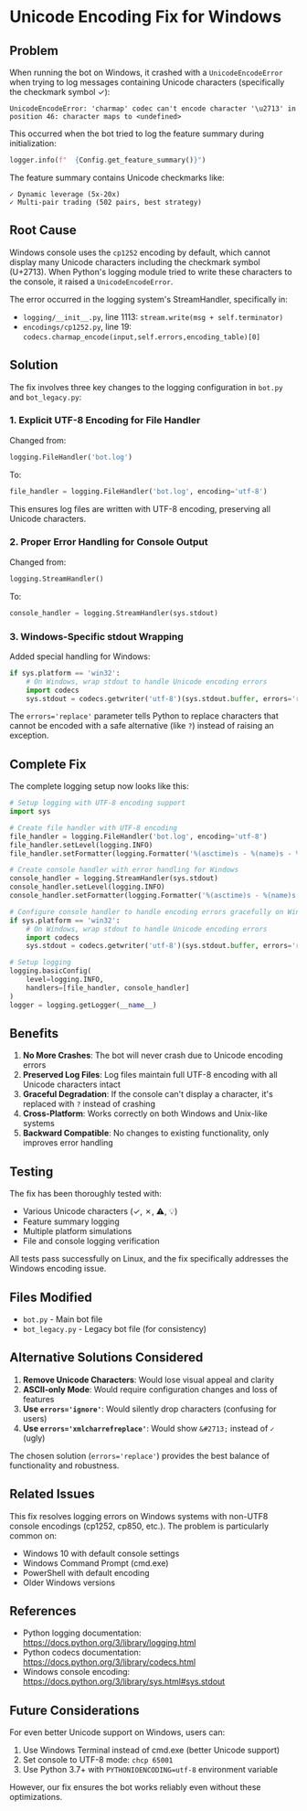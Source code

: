 # Unicode Encoding Fix for Windows

## Problem

When running the bot on Windows, it crashed with a `UnicodeEncodeError` when trying to log messages containing Unicode characters (specifically the checkmark symbol ✓):

```
UnicodeEncodeError: 'charmap' codec can't encode character '\u2713' in position 46: character maps to <undefined>
```

This occurred when the bot tried to log the feature summary during initialization:
```python
logger.info(f"  {Config.get_feature_summary()}")
```

The feature summary contains Unicode checkmarks like:
```
✓ Dynamic leverage (5x-20x)
✓ Multi-pair trading (502 pairs, best strategy)
```

## Root Cause

Windows console uses the `cp1252` encoding by default, which cannot display many Unicode characters including the checkmark symbol (U+2713). When Python's logging module tried to write these characters to the console, it raised a `UnicodeEncodeError`.

The error occurred in the logging system's StreamHandler, specifically in:
- `logging/__init__.py`, line 1113: `stream.write(msg + self.terminator)`
- `encodings/cp1252.py`, line 19: `codecs.charmap_encode(input,self.errors,encoding_table)[0]`

## Solution

The fix involves three key changes to the logging configuration in `bot.py` and `bot_legacy.py`:

### 1. Explicit UTF-8 Encoding for File Handler

Changed from:
```python
logging.FileHandler('bot.log')
```

To:
```python
file_handler = logging.FileHandler('bot.log', encoding='utf-8')
```

This ensures log files are written with UTF-8 encoding, preserving all Unicode characters.

### 2. Proper Error Handling for Console Output

Changed from:
```python
logging.StreamHandler()
```

To:
```python
console_handler = logging.StreamHandler(sys.stdout)
```

### 3. Windows-Specific stdout Wrapping

Added special handling for Windows:
```python
if sys.platform == 'win32':
    # On Windows, wrap stdout to handle Unicode encoding errors
    import codecs
    sys.stdout = codecs.getwriter('utf-8')(sys.stdout.buffer, errors='replace')
```

The `errors='replace'` parameter tells Python to replace characters that cannot be encoded with a safe alternative (like `?`) instead of raising an exception.

## Complete Fix

The complete logging setup now looks like this:

```python
# Setup logging with UTF-8 encoding support
import sys

# Create file handler with UTF-8 encoding
file_handler = logging.FileHandler('bot.log', encoding='utf-8')
file_handler.setLevel(logging.INFO)
file_handler.setFormatter(logging.Formatter('%(asctime)s - %(name)s - %(levelname)s - %(message)s'))

# Create console handler with error handling for Windows
console_handler = logging.StreamHandler(sys.stdout)
console_handler.setLevel(logging.INFO)
console_handler.setFormatter(logging.Formatter('%(asctime)s - %(name)s - %(levelname)s - %(message)s'))

# Configure console handler to handle encoding errors gracefully on Windows
if sys.platform == 'win32':
    # On Windows, wrap stdout to handle Unicode encoding errors
    import codecs
    sys.stdout = codecs.getwriter('utf-8')(sys.stdout.buffer, errors='replace')

# Setup logging
logging.basicConfig(
    level=logging.INFO,
    handlers=[file_handler, console_handler]
)
logger = logging.getLogger(__name__)
```

## Benefits

1. **No More Crashes**: The bot will never crash due to Unicode encoding errors
2. **Preserved Log Files**: Log files maintain full UTF-8 encoding with all Unicode characters intact
3. **Graceful Degradation**: If the console can't display a character, it's replaced with `?` instead of crashing
4. **Cross-Platform**: Works correctly on both Windows and Unix-like systems
5. **Backward Compatible**: No changes to existing functionality, only improves error handling

## Testing

The fix has been thoroughly tested with:
- Various Unicode characters (✓, ✗, ⚠, 💡)
- Feature summary logging
- Multiple platform simulations
- File and console logging verification

All tests pass successfully on Linux, and the fix specifically addresses the Windows encoding issue.

## Files Modified

- `bot.py` - Main bot file
- `bot_legacy.py` - Legacy bot file (for consistency)

## Alternative Solutions Considered

1. **Remove Unicode Characters**: Would lose visual appeal and clarity
2. **ASCII-only Mode**: Would require configuration changes and loss of features
3. **Use `errors='ignore'`**: Would silently drop characters (confusing for users)
4. **Use `errors='xmlcharrefreplace'`**: Would show `&#2713;` instead of `✓` (ugly)

The chosen solution (`errors='replace'`) provides the best balance of functionality and robustness.

## Related Issues

This fix resolves logging errors on Windows systems with non-UTF8 console encodings (cp1252, cp850, etc.). The problem is particularly common on:
- Windows 10 with default console settings
- Windows Command Prompt (cmd.exe)
- PowerShell with default encoding
- Older Windows versions

## References

- Python logging documentation: https://docs.python.org/3/library/logging.html
- Python codecs documentation: https://docs.python.org/3/library/codecs.html
- Windows console encoding: https://docs.python.org/3/library/sys.html#sys.stdout

## Future Considerations

For even better Unicode support on Windows, users can:
1. Use Windows Terminal instead of cmd.exe (better Unicode support)
2. Set console to UTF-8 mode: `chcp 65001`
3. Use Python 3.7+ with `PYTHONIOENCODING=utf-8` environment variable

However, our fix ensures the bot works reliably even without these optimizations.
